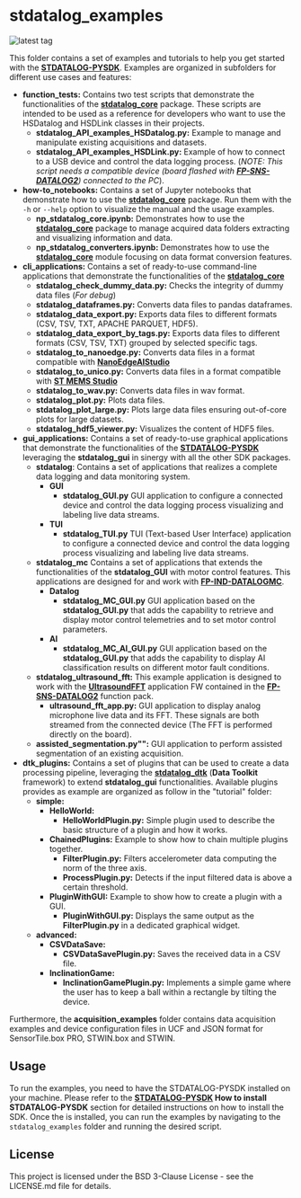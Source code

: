 # stdatalog_examples

![latest tag](https://img.shields.io/github/v/tag/STMicroelectronics/stdatalog_examples.svg?color=brightgreen)

This folder contains a set of examples and tutorials to help you get started with the **[STDATALOG-PYSDK](https://github.com/STMicroelectronics/stdatalog-pysdk)**. Examples are organized in subfolders for different use cases and features:
- **function_tests:** Contains two test scripts that demonstrate the functionalities of the **[stdatalog_core](https://github.com/STMicroelectronics/stdatalog_core)** package. These scripts are intended to be used as a reference for developers who want to use the HSDatalog and HSDLink classes in their projects.
    - **stdatalog_API_examples_HSDatalog.py:** Example to manage and manipulate existing acquisitions and datasets.
    - **stdatalog_API_examples_HSDLink.py:** Example of how to connect to a USB device and control the data logging process. (*NOTE: This script needs a compatible device (board flashed with **[FP-SNS-DATALOG2](https://github.com/STMicroelectronics/fp-sns-datalog2)**) connected to the PC*).
- **how-to_notebooks:** Contains a set of Jupyter notebooks that demonstrate how to use the **[stdatalog_core](https://github.com/STMicroelectronics/stdatalog_core)** package. Run them with the `-h` or `--help` option to visualize the manual and the usage examples.
    - **np_stdatalog_core.ipynb:** Demonstrates how to use the **[stdatalog_core](https://github.com/STMicroelectronics/stdatalog_core)** package to manage acquired data folders extracting and visualizing information and data.
    - **np_stdatalog_converters.ipynb:** Demonstrates how to use the **[stdatalog_core](https://github.com/STMicroelectronics/stdatalog_core)** module focusing on data format conversion features.
- **cli_applications:** Contains a set of ready-to-use command-line applications that demonstrate the functionalities of the **[stdatalog_core](https://github.com/STMicroelectronics/stdatalog_core)**
    - **stdatalog_check_dummy_data.py:** Checks the integrity of dummy data files (*For debug*)
    - **stdatalog_dataframes.py:** Converts data files to pandas dataframes.
    - **stdatalog_data_export.py:** Exports data files to different formats (CSV, TSV, TXT, APACHE PARQUET, HDF5).
    - **stdatalog_data_export_by_tags.py:** Exports data files to different formats (CSV, TSV, TXT) grouped by selected specific tags.
    - **stdatalog_to_nanoedge.py:** Converts data files in a format compatible with **[NanoEdgeAIStudio](https://www.st.com/en/development-tools/nanoedgeaistudio.html)**
    - **stdatalog_to_unico.py:** Converts data files in a format compatible with **[ST MEMS Studio](https://www.st.com/en/development-tools/mems-studio.html)**
    - **stdatalog_to_wav.py:** Converts data files in wav format.
    - **stdatalog_plot.py:** Plots data files.
    - **stdatalog_plot_large.py:** Plots large data files ensuring out-of-core plots for large datasets.
    - **stdatalog_hdf5_viewer.py:** Visualizes the content of HDF5 files.
- **gui_applications:** Contains a set of ready-to-use graphical applications that demonstrate the functionalities of the **[STDATALOG-PYSDK](https://github.com/STMicroelectronics/stdatalog-pysdk)** leveraging the **stdatalog_gui** in sinergy with all the other SDK packages.
    - **stdatalog**: Contains a set of applications that realizes a complete data logging and data monitoring system.
        - **GUI**
            - **stdatalog_GUI.py** GUI application to configure a connected device and control the data logging process visualizing and labeling live data streams.
        - **TUI**
            - **stdatalog_TUI.py** TUI (Text-based User Interface) application to configure a connected device and control the data logging process visualizing and labeling live data streams.
    - **stdatalog_mc** Contains a set of applications that extends the functionalities of the **stdatalog_GUI** with motor control features. This applications are designed for and work with **[FP-IND-DATALOGMC](https://www.st.com/en/embedded-software/fp-ind-datalogmc.html)**.
        - **Datalog**
            - **stdatalog_MC_GUI.py** GUI application based on the **stdatalog_GUI.py** that adds the capability to retrieve and display motor control telemetries and to set motor control parameters.
        - **AI**
            - **stdatalog_MC_AI_GUI.py** GUI application based on the **stdatalog_GUI.py** that adds the capability to display AI classification results on different motor fault conditions.
    - **stdatalog_ultrasound_fft:** This example application is designed to work with the **[UltrasoundFFT](https://github.com/STMicroelectronics/fp-sns-datalog2/tree/main/Projects/STM32U585AI-STWIN.box/Applications/UltrasoundFFT)** application FW contained in the **[FP-SNS-DATALOG2](https://github.com/STMicroelectronics/fp-sns-datalog2)** function pack.
        - **ultrasound_fft_app.py:** GUI application to display analog microphone live data and its FFT. These signals are both streamed from the connected device (The FFT is performed directly on the board).
    - **assisted_segmentation.py"":** GUI application to perform assisted segmentation of an existing acquisition.
- **dtk_plugins:** Contains a set of plugins that can be used to create a data processing pipeline, leveraging the **[stdatalog_dtk](https://github.com/STMicroelectronics/stdatalog_dtk)** (**Data Toolkit** framework) to extend **stdatalog_gui** functionalities. Available plugins provides as example are organized as follow in the "tutorial" folder:
    - **simple:**
        - **HelloWorld:**
            - **HelloWorldPlugin.py:** Simple plugin used to describe the basic structure of a plugin and how it works.
        - **ChainedPlugins:** Example to show how to chain multiple plugins together.
            - **FilterPlugin.py:** Filters accelerometer data computing the norm of the three axis.
            - **ProcessPlugin.py:** Detects if the input filtered data is above a certain threshold.
        - **PluginWithGUI:** Example to show how to create a plugin with a GUI.
            - **PluginWithGUI.py:** Displays the same output as the **FilterPlugin.py** in a dedicated graphical widget.
    - **advanced:**
        - **CSVDataSave:**
            - **CSVDataSavePlugin.py:** Saves the received data in a CSV file.
        - **InclinationGame:**
            - **InclinationGamePlugin.py:** Implements a simple game where the user has to keep a ball within a rectangle by tilting the device.

Furthermore, the **acquisition_examples** folder contains data acquisition examples and device configuration files in UCF and JSON format for SensorTile.box PRO, STWIN.box and STWIN.


## Usage
To run the examples, you need to have the STDATALOG-PYSDK installed on your machine. Please refer to the **[STDATALOG-PYSDK]() How to install STDATALOG-PYSDK** section for detailed instructions on how to install the SDK.
Once the is installed, you can run the examples by navigating to the `stdatalog_examples` folder and running the desired script.

## License
This project is licensed under the BSD 3-Clause License - see the LICENSE.md file for details.